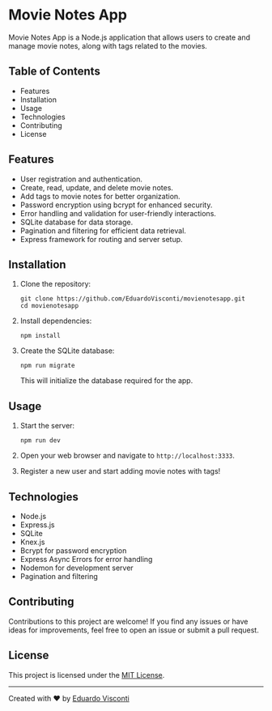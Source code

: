 # Movie Notes App

Movie Notes App is a Node.js application that allows users to create and manage movie notes, along with tags related to the movies.

## Table of Contents

- Features
- Installation
- Usage
- Technologies
- Contributing
- License

## Features

- User registration and authentication.
- Create, read, update, and delete movie notes.
- Add tags to movie notes for better organization.
- Password encryption using bcrypt for enhanced security.
- Error handling and validation for user-friendly interactions.
- SQLite database for data storage.
- Pagination and filtering for efficient data retrieval.
- Express framework for routing and server setup.

## Installation

1. Clone the repository:

   ```
   git clone https://github.com/EduardoVisconti/movienotesapp.git
   cd movienotesapp
   ```

2. Install dependencies:

   ```
   npm install
   ```

3. Create the SQLite database:
   ```
   npm run migrate
   ```
   This will initialize the database required for the app.

## Usage

1. Start the server:

   ```
   npm run dev
   ```

2. Open your web browser and navigate to `http://localhost:3333`.

3. Register a new user and start adding movie notes with tags!

## Technologies

- Node.js
- Express.js
- SQLite
- Knex.js
- Bcrypt for password encryption
- Express Async Errors for error handling
- Nodemon for development server
- Pagination and filtering

## Contributing

Contributions to this project are welcome! If you find any issues or have ideas for improvements, feel free to open an issue or submit a pull request.

## License

This project is licensed under the [MIT License](LICENSE).

---

Created with ❤️ by [Eduardo Visconti](https://github.com/EduardoVisconti)
